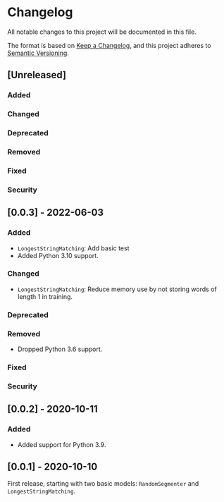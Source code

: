 # Changelog
All notable changes to this project will be documented in this file.

The format is based on [Keep a Changelog](https://keepachangelog.com/en/1.0.0/),
and this project adheres to [Semantic Versioning](https://semver.org/spec/v2.0.0.html).

## [Unreleased]

### Added
### Changed
### Deprecated
### Removed
### Fixed
### Security

## [0.0.3] - 2022-06-03

### Added
- `LongestStringMatching`: Add basic test
- Added Python 3.10 support.

### Changed
- `LongestStringMatching`: Reduce memory use by not storing words
  of length 1 in training.

### Deprecated
### Removed
- Dropped Python 3.6 support.

### Fixed
### Security

## [0.0.2] - 2020-10-11

### Added
- Added support for Python 3.9.

## [0.0.1] - 2020-10-10

First release, starting with two basic models:
`RandomSegmenter` and `LongestStringMatching`.
